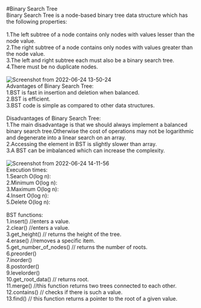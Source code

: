 #Binary Search Tree<br />
Binary Search Tree is a node-based binary tree data structure which has the following properties:<br />
<br />
1.The left subtree of a node contains only nodes with values lesser than the node value.<br />
2.The right subtree of a node contains only nodes with values greater than the node value.<br />
3.The left and right subtree each must also be a binary search tree. <br />
4.There must be no duplicate nodes.<br />
<br />
![Screenshot from 2022-06-24 13-50-24](https://user-images.githubusercontent.com/104670251/175511507-48ad9686-6ac9-4c95-87fa-5597c9d37744.png)
<br />
Advantages of Binary Search Tree:<br />
1.BST is fast in insertion and deletion when balanced.<br />
2.BST is efficient.<br />
3.BST code is simple as compared to other data structures.<br />
<br />
Disadvantages of Binary Search Tree:<br />
1.The main disadvantage is that we should always implement a balanced binary search tree.Otherwise the cost of operations may not be logarithmic and degenerate into a linear search on an array.<br />
2.Accessing the element in BST is slightly slower than array.<br />
3.A BST can be imbalanced which can increase the complexity.<br />
<br />
![Screenshot from 2022-06-24 14-11-56](https://user-images.githubusercontent.com/104670251/175514722-dbed9e89-3654-4f09-9168-2cd5bc50b782.png)
<br />
Execution times:<br />
1.Search	O(log n):<br />
2.Minimum	O(log n):<br />
3.Maximum	O(log n):<br />
4.Insert	O(log n):<br />
5.Delete	O(log n):<br />
<br />
BST functions:<br />
1.insert() //enters a value.<br />
2.clear() //enters a value.<br />
3.get_height() // returns the height of the tree.<br />
4.erase() //removes a specific item.<br />
5.get_number_of_nodes() // returns the number of roots.<br />
6.preorder()<br />
7.inorder()<br />
8.postorder()<br />
9.levelorder()<br />
10.get_root_data() // returns root.<br />
11.merge() //this function returns two trees connected to each other.<br />
12.contains() // checks if there is such a value.<br />
13.find() // this function returns a pointer to the root of a given value.<br />
